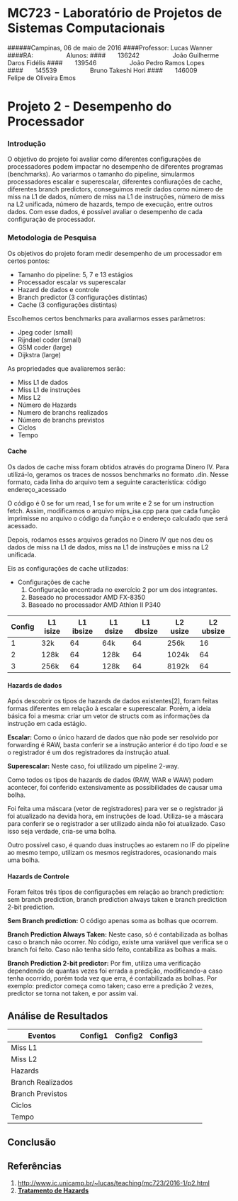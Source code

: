
MC723 - Laboratório de Projetos de Sistemas Computacionais
====
######Campinas, 06 de maio de 2016
####Professor: Lucas Wanner
####RA: &nbsp; &nbsp; &nbsp; &nbsp;&nbsp; &nbsp; &nbsp;&nbsp; &nbsp; &nbsp; Alunos:
####&nbsp;&nbsp;&nbsp;&nbsp;&nbsp;&nbsp;&nbsp;136242 &nbsp;&nbsp;&nbsp;&nbsp;&nbsp;&nbsp;&nbsp;&nbsp; &nbsp; &nbsp;&nbsp; &nbsp; &nbsp; João Guilherme Daros Fidélis
####&nbsp;&nbsp;&nbsp;&nbsp;&nbsp;&nbsp;&nbsp;139546 &nbsp;&nbsp;&nbsp;&nbsp;&nbsp;&nbsp;&nbsp;&nbsp; &nbsp; &nbsp;&nbsp; &nbsp; &nbsp; João Pedro Ramos Lopes
####&nbsp;&nbsp;&nbsp;&nbsp;&nbsp;&nbsp;&nbsp;145539 &nbsp;&nbsp;&nbsp;&nbsp;&nbsp;&nbsp;&nbsp;&nbsp; &nbsp; &nbsp;&nbsp; &nbsp; &nbsp; Bruno Takeshi Hori
####&nbsp;&nbsp;&nbsp;&nbsp;&nbsp;&nbsp;&nbsp;146009 &nbsp;&nbsp;&nbsp;&nbsp;&nbsp;&nbsp;&nbsp;&nbsp; &nbsp; &nbsp;&nbsp; &nbsp; &nbsp; Felipe de Oliveira Emos

Projeto 2 - Desempenho do Processador
====

### Introdução

O objetivo do projeto foi avaliar como diferentes configurações de processadores podem impactar no desempenho de diferentes programas (benchmarks). Ao variarmos o tamanho do pipeline, simularmos processadores escalar e superescalar, diferentes confiurações de cache, diferentes branch predictors, conseguimos medir dados como número de miss na L1 de dados, número de miss na L1 de instruções, número de miss na L2 unificada, número de hazards, tempo de execução, entre outros dados. Com esse dados, é possível avaliar o desempenho de cada configuração de processador.


### Metodologia de Pesquisa

Os objetivos do projeto foram medir desempenho de um processador em certos pontos:
* Tamanho do pipeline: 5, 7 e 13 estágios
* Processador escalar vs superescalar
* Hazard de dados e controle
* Branch predictor (3 configurações distintas)
* Cache (3 configurações distintas)

Escolhemos certos benchmarks para avaliarmos esses parâmetros:
* Jpeg coder (small)
* Rijndael coder (small)
* GSM coder (large)
* Dijkstra (large)

As propriedades que avaliaremos serão:
* Miss L1 de dados
* Miss L1 de instruções
* Miss L2
* Número de Hazards
* Numero de branchs realizados
* Número de branchs previstos
* Ciclos 
* Tempo

#### Cache

Os dados de cache miss foram obtidos através do programa Dinero IV. Para utilizá-lo, geramos os traces de nossos benchmarks no formato .din. Nesse formato, cada linha do arquivo tem a seguinte característica:
código endereço_acessado

O código é 0 se for um read, 1 se for um write e 2 se for um instruction fetch. Assim, modificamos o arquivo mips_isa.cpp para que cada função imprimisse no arquivo o código da função e o endereço calculado que será acessado.

Depois, rodamos esses arquivos gerados no Dinero IV que nos deu os dados de miss na L1 de dados, miss na L1 de instruções e miss na L2 unificada.

Eis as configurações de cache utilizadas:
* Configurações de cache
  1. Configuração encontrada no exercício 2 por um dos integrantes.
  2. Baseado no processador AMD FX-8350
  3. Baseado no processador AMD Athlon II P340
 
|Config | L1 isize | L1 ibsize | L1 dsize | L1 dbsize | L2 usize | L2 ubsize |
| --- | --- | --- | --- | --- | --- | --- |
| 1 | 32k | 64 | 64k | 64 | 256k | 16 |
| 2 | 128k | 64 | 128k | 64 | 1024k | 64 |
| 3 | 256k | 64 | 128k | 64 | 8192k | 64 |


#### Hazards de dados
Após descobrir os tipos de hazards de dados existentes[2], foram feitas formas diferentes em relação à escalar e superescalar. Porém, a ideia básica foi a mesma: criar um vetor de structs com as informações da instrução em cada estágio.

__Escalar:__ Como o único hazard de dados que não pode ser resolvido por forwarding é RAW, basta conferir se a instrução anterior é do tipo _load_ e se o registrador é um dos registradores da instrução atual.

__Superescalar:__ Neste caso, foi utilizado um pipeline 2-way.

Como todos os tipos de hazards de dados (RAW, WAR e WAW) podem acontecer, foi conferido extensivamente as possibilidades de causar uma bolha.

Foi feita uma máscara (vetor de registradores) para ver se o registrador já foi atualizado na devida hora, em instruções de load. Utiliza-se a máscara para conferir se o registrador a ser utilizado ainda não foi atualizado. Caso isso seja verdade, cria-se uma bolha. 

Outro possível caso, é quando duas instruções ao estarem no IF do pipeline ao mesmo tempo, utilizam os mesmos registradores, ocasionando mais uma bolha.

#### Hazards de Controle
Foram feitos três tipos de configurações em relação ao branch prediction: sem branch prediction, branch prediction always taken e branch prediction 2-bit prediction.

__Sem Branch prediction:__ O código apenas soma as bolhas que ocorrem.

__Branch Prediction Always Taken:__ Neste caso, só é contabilizada as bolhas caso o branch não ocorrer. No código, existe uma variável que verifica se o branch foi feito. Caso não tenha sido feito, contabiliza as bolhas a mais.

__Branch Prediction 2-bit predictor:__ Por fim, utiliza uma verificação dependendo de quantas vezes foi errada a predição, modificando-a caso tenha ocorrido, porém toda vez que erra, é contabilizada as bolhas. Por exemplo: predictor começa como taken; caso erre a predição 2 vezes, predictor se torna not taken, e por assim vai.

## Análise de Resultados

| Eventos | Config1 | Config2 | Config3 |  |  |  |
| --- | --- | --- | --- | --- | --- | --- |
| Miss L1 |  |  |  |  |  |  |
| Miss L2 |  |  |  |  |  |  |
| Hazards |  |  |  |  |  |  |
| Branch Realizados |  |  |  |  |  |  |
| Branch Previstos |  |  |  |  |  |  |
| Ciclos |  |  |  |  |  |  |
| Tempo |  |  |  |  |  |  |

## Conclusão

## Referências
1. http://www.ic.unicamp.br/~lucas/teaching/mc723/2016-1/p2.html
2. [**Tratamento de Hazards**](HAZARD_TREATMENT.md)
